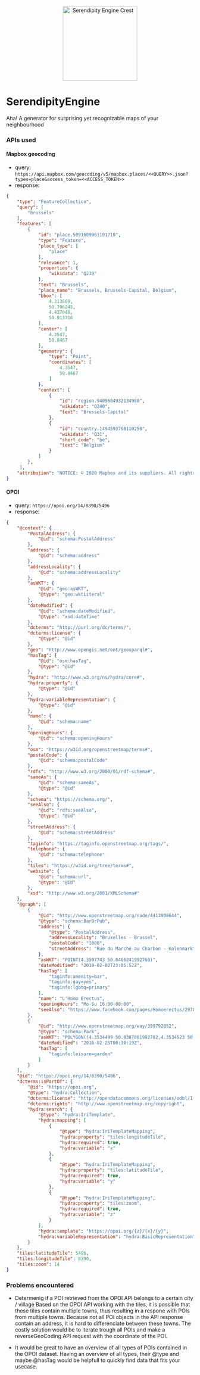 <p align="center">
    <br>
    <img src="https://github.com/oSoc20/SerendipityEngine/blob/master/img/serendipity-engine_AHA-01.svg" alt="Serendipity Engine Crest" width="200"/>
    <br>
<p>

# SerendipityEngine
Aha! A generator for surprising yet recognizable maps of your neighbourhood


### APIs used
#### Mapbox geocoding
- query: 
```https://api.mapbox.com/geocoding/v5/mapbox.places/<<QUERY>>.json?types=place&access_token=<<ACCESS_TOKEN>>```
- response: 
```json
{
    "type": "FeatureCollection",
    "query": [
        "brussels"
    ],
    "features": [
        {
            "id": "place.5091609961101710",
            "type": "Feature",
            "place_type": [
                "place"
            ],
            "relevance": 1,
            "properties": {
                "wikidata": "Q239"
            },
            "text": "Brussels",
            "place_name": "Brussels, Brussels-Capital, Belgium",
            "bbox": [
                4.313869,
                50.796245,
                4.437046,
                50.913716
            ],
            "center": [
                4.3547,
                50.8467
            ],
            "geometry": {
                "type": "Point",
                "coordinates": [
                    4.3547,
                    50.8467
                ]
            },
            "context": [
                {
                    "id": "region.9405604932134980",
                    "wikidata": "Q240",
                    "text": "Brussels-Capital"
                },
                {
                    "id": "country.1494593798110250",
                    "wikidata": "Q31",
                    "short_code": "be",
                    "text": "Belgium"
                }
            ]
        },
     ],
    "attribution": "NOTICE: © 2020 Mapbox and its suppliers. All rights reserved. Use of this data is subject to the Mapbox Terms of Service (https://www.mapbox.com/about/maps/). This response and the information it contains may not be retained. POI(s) provided by Foursquare."
}
```

#### OPOI
- query: 
```https://opoi.org/14/8390/5496```
- response: 
```json
{
    "@context": {
        "PostalAddress": {
            "@id": "schema:PostalAddress"
        },
        "address": {
            "@id": "schema:address"
        },
        "addressLocality": {
            "@id": "schema:addressLocality"
        },
        "asWKT": {
            "@id": "geo:asWKT",
            "@type": "geo:wktLiteral"
        },
        "dateModified": {
            "@id": "schema:dateModified",
            "@type": "xsd:dateTime"
        },
        "dcterms": "http://purl.org/dc/terms/",
        "dcterms:license": {
            "@type": "@id"
        },
        "geo": "http://www.opengis.net/ont/geosparql#",
        "hasTag": {
            "@id": "osm:hasTag",
            "@type": "@id"
        },
        "hydra": "http://www.w3.org/ns/hydra/core#",
        "hydra:property": {
            "@type": "@id"
        },
        "hydra:variableRepresentation": {
            "@type": "@id"
        },
        "name": {
            "@id": "schema:name"
        },
        "openingHours": {
            "@id": "schema:openingHours"
        },
        "osm": "https://w3id.org/openstreetmap/terms#",
        "postalCode": {
            "@id": "schema:postalCode"
        },
        "rdfs": "http://www.w3.org/2000/01/rdf-schema#",
        "sameAs": {
            "@id": "schema:sameAs",
            "@type": "@id"
        },
        "schema": "https://schema.org/",
        "seeAlso": {
            "@id": "rdfs:seeAlso",
            "@type": "@id"
        },
        "streetAddress": {
            "@id": "schema:streetAddress"
        },
        "taginfo": "https://taginfo.openstreetmap.org/tags/",
        "telephone": {
            "@id": "schema:telephone"
        },
        "tiles": "https://w3id.org/tree/terms#",
        "website": {
            "@id": "schema:url",
            "@type": "@id"
        },
        "xsd": "http://www.w3.org/2001/XMLSchema#"
    },
    "@graph": [
        {
            "@id": "http://www.openstreetmap.org/node/4413908644",
            "@type": "schema:BarOrPub",
            "address": {
                "@type": "PostalAddress",
                "addressLocality": "Bruxelles - Brussel",
                "postalCode": "1000",
                "streetAddress": "Rue du Marché au Charbon - Kolenmarkt 5"
            },
            "asWKT": "POINT(4.3507743 50.8466241992768)",
            "dateModified": "2019-02-02T23:05:52Z",
            "hasTag": [
                "taginfo:amenity=bar",
                "taginfo:gay=yes",
                "taginfo:lgbtq=primary"
            ],
            "name": "L'Homo Erectus",
            "openingHours": "Mo-Su 16:00-08:00",
            "seeAlso": "https://www.facebook.com/pages/Homoerectus/297097853642834"
        },
        {
            "@id": "http://www.openstreetmap.org/way/399792852",
            "@type": "schema:Park",
            "asWKT": "POLYGON((4.3534499 50.8387801992782,4.3534523 50.8387749992782,4.3534572 50.8387715992782,4.3534669 50.8387701992782,4.3534752 50.8387720992782,4.3535401 50.8388164992782,4.35383 50.8386599992782,4.3540735 50.8388413992782,4.353642 50.8389247992782,4.3534523 50.8387871992782,4.3534499 50.8387801992782))",
            "dateModified": "2016-02-25T00:30:19Z",
            "hasTag": [
                "taginfo:leisure=garden"
            ]
        }
    ],
    "@id": "https://opoi.org/14/8390/5496",
    "dcterms:isPartOf": {
        "@id": "https://opoi.org",
        "@type": "hydra:Collection",
        "dcterms:license": "http://opendatacommons.org/licenses/odbl/1-0/",
        "dcterms:rights": "http://www.openstreetmap.org/copyright",
        "hydra:search": {
            "@type": "hydra:IriTemplate",
            "hydra:mapping": [
                {
                    "@type": "hydra:IriTemplateMapping",
                    "hydra:property": "tiles:longitudeTile",
                    "hydra:required": true,
                    "hydra:variable": "x"
                },
                {
                    "@type": "hydra:IriTemplateMapping",
                    "hydra:property": "tiles:latitudeTile",
                    "hydra:required": true,
                    "hydra:variable": "y"
                },
                {
                    "@type": "hydra:IriTemplateMapping",
                    "hydra:property": "tiles:zoom",
                    "hydra:required": true,
                    "hydra:variable": "z"
                }
            ],
            "hydra:template": "https://opoi.org/{z}/{x}/{y}",
            "hydra:variableRepresentation": "hydra:BasicRepresentation"
        }
    },
    "tiles:latitudeTile": 5496,
    "tiles:longitudeTile": 8390,
    "tiles:zoom": 14
}
```

### Problems encountered
- Determenig if a POI retrieved from the OPOI API belongs to a certain city / village
Based on the OPOI API working with the tiles, it is possible that these tiles contain multiple towns, thus resulting in a respone with POIs from multiple towns.
Because not all POI objects in the API response contain an address, it is hard to differenciate between these towns.
The costly solution would be to iterate trough all POIs and make a reverseGeoCoding API request with the coordinate of the POI.

- It would be great to have an overview of all types of POIs contained in the OPOI dataset.
Having an overview of all types, their @type and maybe @hasTag would be helpfull to quickly find data that fits your usecase.
